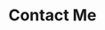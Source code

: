 ---
title: "Contact Me"
description: "Have a question or want to work together? I'd love to hear from you."
layout: "contact"
---